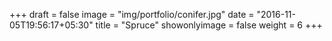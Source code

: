 +++
draft = false
image = "img/portfolio/conifer.jpg"
date = "2016-11-05T19:56:17+05:30"
title = "Spruce"
showonlyimage = false
weight = 6
+++
